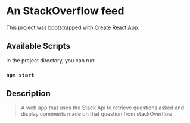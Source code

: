# An StackOverflow feed

This project was bootstrapped with [Create React App](https://github.com/facebook/create-react-app).

## Available Scripts

In the project directory, you can run:

### `npm start`

## Description
> A web app that uses the Stack Api to retrieve questions asked and display comments made on that question from stackOverflow